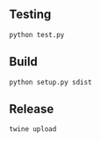 ## Testing

```
python test.py
```

## Build

```
python setup.py sdist
```

## Release

```
twine upload
```